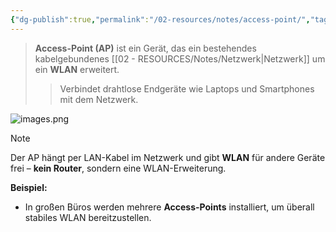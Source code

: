 ```yaml
---
{"dg-publish":true,"permalink":"/02-resources/notes/access-point/","tags":["netzwerk"],"updated":"2025-03-18T16:25:14.715+01:00"}
---
```


>**Access-Point (AP)** ist ein Gerät, das ein bestehendes kabelgebundenes [[02 - RESOURCES/Notes/Netzwerk\|Netzwerk]] um ein **WLAN** erweitert. 
>>Verbindet drahtlose Endgeräte wie Laptops und Smartphones mit dem Netzwerk.

![images.png](/img/user/02%20-%20RESOURCES/Files/images.png)

> [!note]  
> Der AP hängt per LAN-Kabel im Netzwerk und gibt **WLAN** für andere Geräte frei – **kein Router**, sondern eine WLAN-Erweiterung.

**Beispiel:**

- In großen Büros werden mehrere **Access-Points** installiert, um überall stabiles WLAN bereitzustellen.